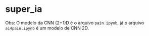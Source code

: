 # super_ia

Obs: O modelo da CNN (2+1)D é o arquivo `pain.ipynb`, já o arquivo `ai4pain.ipynb` é um modelo de CNN 2D.
